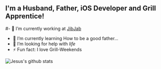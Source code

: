 ## I'm a Husband, Father, iOS Developer and Grill Apprentice!

#- 🔭 I’m currently working at [JibJab](https://www.linkedin.com/company/jibjabllc/)
- 🌱 I’m currently learning How to be a good father...
- 🤔 I’m looking for help with _life_
- ⚡ Fun fact: I love Grill-Weekends

![Jesus's github stats](https://github-readme-stats.vercel.app/api?username=guerrix&count_private=true&show_icons=true)
